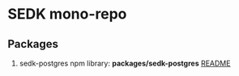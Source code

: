# SEDK mono-repo

## Packages
1. sedk-postgres npm library: **packages/sedk-postgres**
[README](https://github.com/amerharb/sedk/blob/version/0.15.0/packages/sedk-postgres/README.md)
